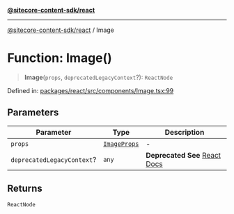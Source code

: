 [**@sitecore-content-sdk/react**](../README.md)

***

[@sitecore-content-sdk/react](../README.md) / Image

# Function: Image()

> **Image**(`props`, `deprecatedLegacyContext`?): `ReactNode`

Defined in: [packages/react/src/components/Image.tsx:99](https://github.com/Sitecore/xmc-jss-dev/blob/f4a8fa660d68db3c8a3a184bf4bb6c838e2b1802/packages/react/src/components/Image.tsx#L99)

## Parameters

| Parameter | Type | Description |
| ------ | ------ | ------ |
| `props` | [`ImageProps`](../interfaces/ImageProps.md) | - |
| `deprecatedLegacyContext`? | `any` | **Deprecated** **See** [React Docs](https://legacy.reactjs.org/docs/legacy-context.html#referencing-context-in-lifecycle-methods) |

## Returns

`ReactNode`
